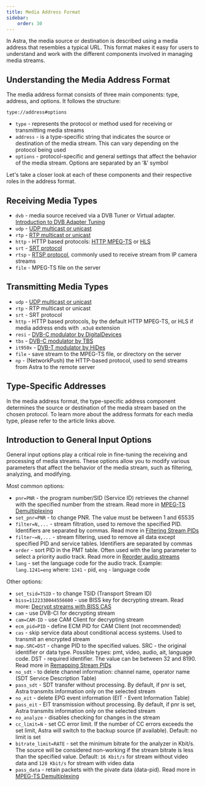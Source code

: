 ```yaml
---
title: Media Address Format
sidebar:
    order: 30
---
```


In Astra, the media source or destination is described using a media address that resembles a typical URL. This format makes it easy for users to understand and work with the different components involved in managing media streams.

## Understanding the Media Address Format

The media address format consists of three main components: type, address, and options. It follows the structure:

```
type://address#options
```

- `type` - represents the protocol or method used for receiving or transmitting media streams
- `address` - is a type-specific string that indicates the source or destination of the media stream. This can vary depending on the protocol being used
- `options` - protocol-specific and general settings that affect the behavior of the media stream. Options are separated by an '&' symbol

Let's take a closer look at each of these components and their respective roles in the address format.

## Receiving Media Types

- `dvb` - media source received via a DVB Tuner or Virtual adapter. [Introduction to DVB Adapter Tuning](/en/astra/adapters/)
- `udp` - [UDP multicast or unicast](/en/astra/receiving-udp/)
- `rtp` - [RTP multicast or unicast](/en/astra/receiving-udp/)
- `http` - HTTP based protocols: [HTTP MPEG-TS](/en/astra/receiving-http/http/) or [HLS](/en/astra/receiving-http/hls/)
- `srt` - [SRT protocol](/en/astra/receiving/srt/)
- `rtsp` - [RTSP protocol](/en/astra/receiving/rtsp/), commonly used to receive stream from IP camera streams
- `file` - MPEG-TS file on the server

## Transmitting Media Types

- `udp` - [UDP multicast or unicast](/en/astra/delivery-udp/)
- `rtp` - RTP multicast or unicast
- `srt` - SRT protocol
- `http` - HTTP based protocols, by the default HTTP MPEG-TS, or HLS if media address ends with `.m3u8` extension
- `resi` - [DVB-C modulator by DigitalDevices](/en/astra/delivery-broadcast/resi-dvb-c-modulator/)
- `tbs` - [DVB-C modulator by TBS](/en/astra/delivery-broadcast/tbs-dvb-c-modulator/)
- `it950x` - [DVB-T modulator by HiDes](/en/astra/delivery-broadcast/hides-dvb-t-modulator/)
- `file` - save stream to the MPEG-TS file, or directory on the server
- `np` - (NetworkPush) the HTTP-based protocol, used to send streams from Astra to the remote server

## Type-Specific Addresses

In the media address format, the type-specific address component determines the source or destination of the media stream based on the chosen protocol. To learn more about the address formats for each media type, please refer to the article links above.

## Introduction to General Input Options

General input options play a critical role in fine-tuning the receiving and processing of media streams. These options allow you to modify various parameters that affect the behavior of the media stream, such as filtering, analyzing, and modifying.

Most common options:

- `pnr=PNR` - the program number/SID (Service ID) retrieves the channel with the specified number from the stream. Read more in [MPEG-TS Demultiplexing](/en/astra/streams/demux/)
- `set_pnr=PNR` - to change PNR. The value must be between 1 and 65535
- `filter=N,...` - stream filtration, used to remove the specified PID. Identifiers are separated by commas. Read more in [Filtering Stream PIDs](/en/astra/streams/filter/)
- `filter~=N,...` - stream filtering, used to remove all data except specified PID and service tables. Identifiers are separated by commas
- `order` - sort PID in the PMT table. Often used with the lang parameter to select a priority audio track. Read more in [Reorder audio streams](/en/astra/streams/order/)
- `lang` - set the language code for the audio track. Example: `lang.1241=eng` where: `1241` - pid, `eng` - language code

Other options:

- `set_tsid=TSID` - to change TSID (Transport Stream ID)
- `biss=1122330044556600` - use BISS key for decrypting stream. Read more: [Decrypt streams with BISS CAS](/en/astra/streams/decrypt-biss/)
- `cam` - use DVB-CI for decrypting stream
- `cam=CAM-ID` - use CAM Client for decrypting stream
- `ecm_pid=PID` - define ECM PID for CAM Client (not recommended)
- `cas` - skip service data about conditional access systems. Used to transmit an encrypted stream
- `map.SRC=DST` - change PID to the specified values. SRC - the original identifier or data type. Possible types: pmt, video, audio, ait, language code. DST - required identifier. The value can be between 32 and 8190. Read more in [Remapping Stream PIDs](/en/astra/streams/remap/)
- `no_sdt` - to delete channel information: channel name, operator name (SDT Service Description Table)
- `pass_sdt` - SDT transfer without processing. By default, if pnr is set, Astra transmits information only on the selected stream
- `no_eit` - delete EPG event information (EIT - Event Information Table)
- `pass_eit` - EIT transmission without processing. By default, if pnr is set, Astra transmits information only on the selected stream
- `no_analyze` - disables checking for changes in the stream
- `cc_limit=N` - set CC error limit. If the number of CC errors exceeds the set limit, Astra will switch to the backup source (if available). Default: no limit is set
- `bitrate_limit=RATE` - set the minimum bitrate for the analyzer in Kbit/s. The source will be considered non-working if the stream bitrate is less than the specified value. Default: `16 Kbit/s` for stream without video data and `128 Kbit/s` for stream with video data
- `pass_data` - retain packets with the pivate data (data-pid). Read more in [MPEG-TS Demultiplexing](/en/astra/streams/demux/)
